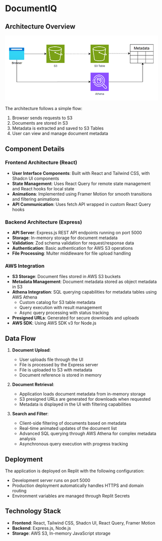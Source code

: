 
# DocumentIQ

## Architecture Overview

![Architecture Diagram](/client/public/assets/Architecture.png)

The architecture follows a simple flow:
1. Browser sends requests to S3
2. Documents are stored in S3
3. Metadata is extracted and saved to S3 Tables
4. User can view and manage document metadata

## Component Details

### Frontend Architecture (React)
- **User Interface Components**: Built with React and Tailwind CSS, with Shadcn UI components
- **State Management**: Uses React Query for remote state management and React hooks for local state
- **Animations**: Implemented using Framer Motion for smooth transitions and filtering animations
- **API Communication**: Uses fetch API wrapped in custom React Query hooks

### Backend Architecture (Express)
- **API Server**: Express.js REST API endpoints running on port 5000
- **Storage**: In-memory storage for document metadata
- **Validation**: Zod schema validation for request/response data
- **Authentication**: Basic authentication for AWS S3 operations
- **File Processing**: Multer middleware for file upload handling

### AWS Integration
- **S3 Storage**: Document files stored in AWS S3 buckets
- **Metadata Management**: Document metadata stored as object metadata in S3
- **Athena Integration**: SQL querying capabilities for metadata tables using AWS Athena
  - Custom catalog for S3 table metadata
  - Query execution with result management
  - Async query processing with status tracking
- **Presigned URLs**: Generated for secure downloads and uploads
- **AWS SDK**: Using AWS SDK v3 for Node.js

## Data Flow

1. **Document Upload**:
   - User uploads file through the UI
   - File is processed by the Express server
   - File is uploaded to S3 with metadata
   - Document reference is stored in memory

2. **Document Retrieval**:
   - Application loads document metadata from in-memory storage
   - S3 presigned URLs are generated for downloads when requested
   - Metadata is displayed in the UI with filtering capabilities

3. **Search and Filter**:
   - Client-side filtering of documents based on metadata
   - Real-time animated updates of the document list
   - Advanced SQL querying through AWS Athena for complex metadata analysis
   - Asynchronous query execution with progress tracking

## Deployment

The application is deployed on Replit with the following configuration:
- Development server runs on port 5000
- Production deployment automatically handles HTTPS and domain routing
- Environment variables are managed through Replit Secrets

## Technology Stack

- **Frontend**: React, Tailwind CSS, Shadcn UI, React Query, Framer Motion
- **Backend**: Express.js, Node.js
- **Storage**: AWS S3, In-memory JavaScript storage
